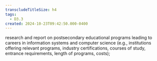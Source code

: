 ```yaml
---
transcludeTitleSize: h4
tags:
  - D3.3
created: 2024-10-23T09:42:50.000-0400
---
```

research and report on postsecondary educational programs leading to careers in information systems and computer science (e.g., institutions offering relevant programs, industry certifications, courses of study, entrance requirements, length of programs, costs);